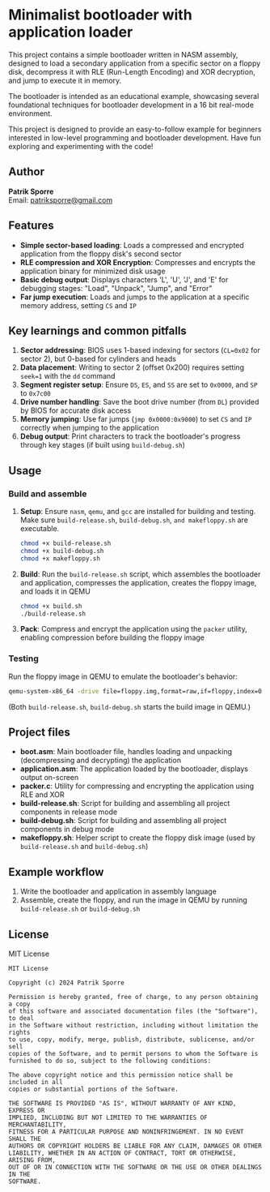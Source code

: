 
# Minimalist bootloader with application loader

This project contains a simple bootloader written in NASM assembly, designed to load a secondary application from a 
specific sector on a floppy disk, decompress it with RLE (Run-Length Encoding) and XOR decryption, and jump to execute 
it in memory.

The bootloader is intended as an educational example, showcasing several foundational techniques for 
bootloader development in a 16 bit real-mode environment.

This project is designed to provide an easy-to-follow example for beginners interested in low-level programming 
and bootloader development. Have fun exploring and experimenting with the code!

## Author

**Patrik Sporre**  
Email: [patriksporre@gmail.com](mailto:patriksporre@gmail.com)

## Features

- **Simple sector-based loading**: Loads a compressed and encrypted application from the floppy disk's second sector
- **RLE compression and XOR Encryption**: Compresses and encrypts the application binary for minimized disk usage
- **Basic debug output**: Displays characters 'L', 'U', 'J', and 'E' for debugging stages: "Load", "Unpack", "Jump", and "Error"
- **Far jump execution**: Loads and jumps to the application at a specific memory address, setting `CS` and `IP`

## Key learnings and common pitfalls

1. **Sector addressing**: BIOS uses 1-based indexing for sectors (`CL=0x02` for sector 2), but 0-based for cylinders 
   and heads
2. **Data placement**: Writing to sector 2 (offset 0x200) requires setting `seek=1` with the `dd` command
3. **Segment register setup**: Ensure `DS`, `ES`, and `SS` are set to `0x0000`, and `SP` to `0x7c00`
4. **Drive number handling**: Save the boot drive number (from `DL`) provided by BIOS for accurate disk access
5. **Memory jumping**: Use far jumps (`jmp 0x0000:0x9000`) to set `CS` and `IP` correctly when jumping to the application
6. **Debug output**: Print characters to track the bootloader's progress through key stages (if built using `build-debug.sh`)

## Usage

### Build and assemble

1. **Setup**: Ensure `nasm`, `qemu`, and `gcc` are installed for building and testing. Make sure `build-release.sh`, `build-debug.sh`, `and makefloppy.sh` are executable.

   ```bash
   chmod +x build-release.sh
   chmod +x build-debug.sh
   chmod +x makefloppy.sh
   ```

2. **Build**: Run the `build-release.sh` script, which assembles the bootloader and application, compresses the 
   application, creates the floppy image, and loads it in QEMU

   ```bash
   chmod +x build.sh
   ./build-release.sh
   ```

3. **Pack**: Compress and encrypt the application using the `packer` utility, enabling compression 
   before building the floppy image

### Testing

Run the floppy image in QEMU to emulate the bootloader's behavior:

```bash
qemu-system-x86_64 -drive file=floppy.img,format=raw,if=floppy,index=0 -boot a
```

(Both `build-release.sh`, `build-debug.sh` starts the build image in QEMU.)

## Project files

- **boot.asm**: Main bootloader file, handles loading and unpacking (decompressing and decrypting) the application
- **application.asm**: The application loaded by the bootloader, displays output on-screen
- **packer.c**: Utility for compressing and encrypting the application using RLE and XOR
- **build-release.sh**: Script for building and assembling all project components in release mode
- **build-debug.sh**: Script for building and assembling all project components in debug mode
- **makefloppy.sh**: Helper script to create the floppy disk image (used by `build-release.sh` and `build-debug.sh`)

## Example workflow

1. Write the bootloader and application in assembly language
2. Assemble, create the floppy, and run the image in QEMU by running `build-release.sh` or `build-debug.sh`

## License

MIT License

```
MIT License

Copyright (c) 2024 Patrik Sporre

Permission is hereby granted, free of charge, to any person obtaining a copy
of this software and associated documentation files (the "Software"), to deal
in the Software without restriction, including without limitation the rights
to use, copy, modify, merge, publish, distribute, sublicense, and/or sell
copies of the Software, and to permit persons to whom the Software is
furnished to do so, subject to the following conditions:

The above copyright notice and this permission notice shall be included in all
copies or substantial portions of the Software.

THE SOFTWARE IS PROVIDED "AS IS", WITHOUT WARRANTY OF ANY KIND, EXPRESS OR
IMPLIED, INCLUDING BUT NOT LIMITED TO THE WARRANTIES OF MERCHANTABILITY,
FITNESS FOR A PARTICULAR PURPOSE AND NONINFRINGEMENT. IN NO EVENT SHALL THE
AUTHORS OR COPYRIGHT HOLDERS BE LIABLE FOR ANY CLAIM, DAMAGES OR OTHER
LIABILITY, WHETHER IN AN ACTION OF CONTRACT, TORT OR OTHERWISE, ARISING FROM,
OUT OF OR IN CONNECTION WITH THE SOFTWARE OR THE USE OR OTHER DEALINGS IN THE
SOFTWARE.
```